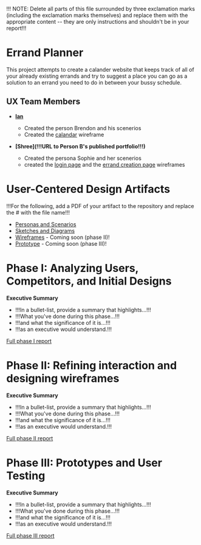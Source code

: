 !!! NOTE: Delete all parts of this file surrounded by three exclamation marks (including the exclamation marks themselves) and replace them with the appropriate content -- they are only instructions and shouldn't be in your report!!!

# Errand Planner

This project attempts to create a calander website that keeps track of all of your already existing errands and try to suggest a place you can go as a solution to an errand you need to do in between your bussy schedule. 

## UX Team Members

* **[Ian](https://usabilityengineering.github.io/ux-portfolio-IanSanchezBaca/)**  
    + Created the person Brendon and his scenerios
    + Created the [calandar](https://raw.githubusercontent.com/UsabilityEngineering/ErrandPlanner/main/sketches/images/Calender.png) wireframe
    
* **[Shree](!!!URL to Person B's published portfolio!!!)**
    + Created the persona Sophie and her scenerios
    + created the [login page](https://raw.githubusercontent.com/UsabilityEngineering/ErrandPlanner/main/sketches/images/Login.png) and the [errand creation page](https://raw.githubusercontent.com/UsabilityEngineering/ErrandPlanner/main/sketches/images/Add%20an%20Errand.png) wireframes


# User-Centered Design Artifacts
 
!!!For the following, add a PDF of your artifact to the repository and replace the # with the file name!!!
* [Personas and Scenarios](personas/)
* [Sketches and Diagrams](sketches/README.md)
* [Wireframes](#) - Coming soon (phase II)!
* [Prototype](#) - Coming soon (phase III)!

# Phase I: Analyzing Users, Competitors, and Initial Designs

**Executive Summary**

* !!!In a bullet-list, provide a summary that highlights...!!!
* !!!What you've done during this phase...!!!
* !!!and what the significance of it is...!!!
* !!!as an executive would understand.!!!

[Full phase I report](phaseI/)

# Phase II: Refining interaction and designing wireframes

**Executive Summary**

* !!!In a bullet-list, provide a summary that highlights...!!!
* !!!What you've done during this phase...!!!
* !!!and what the significance of it is...!!!
* !!!as an executive would understand.!!!

[Full phase II report](phaseII/)

# Phase III: Prototypes and User Testing

**Executive Summary**

* !!!In a bullet-list, provide a summary that highlights...!!!
* !!!What you've done during this phase...!!!
* !!!and what the significance of it is...!!!
* !!!as an executive would understand.!!!

[Full phase III report](phaseIII/)
